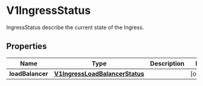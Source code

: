 

# V1IngressStatus

IngressStatus describe the current state of the Ingress.
## Properties

Name | Type | Description | Notes
------------ | ------------- | ------------- | -------------
**loadBalancer** | [**V1IngressLoadBalancerStatus**](V1IngressLoadBalancerStatus.md) |  |  [optional]



